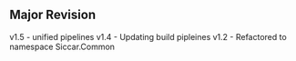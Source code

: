 ﻿## Major Revision
v1.5 - unified pipelines
v1.4 - Updating build pipleines
v1.2 - Refactored to namespace Siccar.Common 